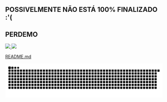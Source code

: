 ## POSSIVELMENTE NÃO ESTÁ 100% FINALIZADO :'(
## PERDEMO
  <div>
  <a href="https://github.com/PedroPaulo-98/CAPA">
  <img height="180em" src="https://feijoadasimulator.top/br/sources/9866.jpeg"/>
  <img height="180em" src="https://pbs.twimg.com/media/E0zfMaPXoAEbPjt.jpg"/>
</div>

 README.md

  ![Snake animation](https://github.com/PedroPaulo-98/CAPA/blob/output/github-contribution-grid-snake.svg)
 
</div>
